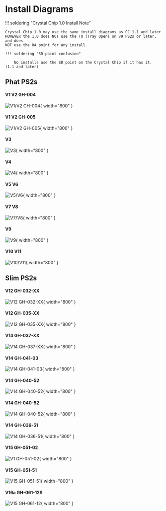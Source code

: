 # Install Diagrams

!!! soldering "Crystal Chip 1.0 Install Note"

    Crystal Chip 1.0 may use the same install diagrams as CC 1.1 and later
    HOWEVER the 1.0 does NOT use the TO (Tray Open) on v9 PS2s or later, and does 
    NOT use the HA point for any install.

    !!! soldering "SD point confusion"
        
        No installs use the SD point on the Crystal Chip if it has it. (1.1 and later)
    

## Phat PS2s

#### V1 V2 GH-004
![V1/V2 GH-004](install-diagrams/cc11_v1.jpg){ width="800" }

#### V1 V2 GH-005
![V1/V2 GH-005](install-diagrams/cc11_v2.jpg){ width="800" }

#### V3
![V3](install-diagrams/cc11_v3.jpg){ width="800" }

#### V4
![V4](install-diagrams/cc11_v4.jpg){ width="800" }

#### V5 V6
![V5/V6](install-diagrams/cc11_v5.jpg){ width="800" }

#### V7 V8
![V7/V8](install-diagrams/cc11_v7.jpg){ width="800" }

#### V9
![V9](install-diagrams/cc11_v9.jpg){ width="800" }

#### V10 V11
![V10/V11](install-diagrams/cc11_v10.jpg){ width="800" }


## Slim PS2s

#### V12 GH-032-XX
![V12 GH-032-XX](install-diagrams/cc11_v12.jpg){ width="800" }

#### V12 GH-035-XX
![V12 GH-035-XX](install-diagrams/cc11_v12b.jpg){ width="800" }

#### V14 GH-037-XX
![V14 GH-037-XX](install-diagrams/cc11_v14.jpg){ width="800" }

#### V14 GH-041-03
![V14 GH-041-03](install-diagrams/cc11_v14a.jpg){ width="800" }

#### V14 GH-040-52
![V14 GH-040-52](install-diagrams/cc11_v14b.jpg){ width="800" }

#### V14 GH-040-52
![V14 GH-040-52](install-diagrams/cc11_v14b2.jpg){ width="800" }

#### V14 GH-036-51
![V14 GH-036-51](install-diagrams/cc11_v14c.jpg){ width="800" }

#### V15 GH-051-02
![V1 GH-051-02](install-diagrams/cc11_v15a.jpg){ width="800" }

#### V15 GH-051-51
![V15 GH-051-51](install-diagrams/cc11_v15b.jpg){ width="800" }

#### V16a GH-061-12S
![V15 GH-061-12](install-diagrams/cc20_16a.jpg){ width="800" }

